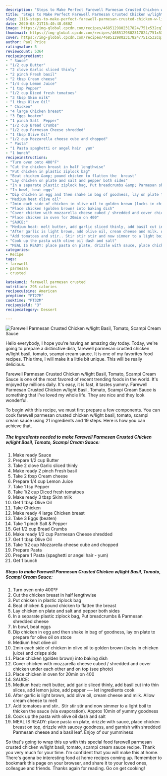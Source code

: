 ```yaml
---
description: "Steps to Make Perfect Farewell Parmesan Crusted Chicken w/light Basil, Tomato, Scampi Cream Sauce"
title: "Steps to Make Perfect Farewell Parmesan Crusted Chicken w/light Basil, Tomato, Scampi Cream Sauce"
slug: 1116-steps-to-make-perfect-farewell-parmesan-crusted-chicken-w-light-basil-tomato-scampi-cream-sauce
date: 2020-08-21T15:40:48.080Z
image: https://img-global.cpcdn.com/recipes/4685129802317824/751x532cq70/farewell-parmesan-crusted-chicken-wlight-basil-tomato-scampi-cream-sauce-recipe-main-photo.jpg
thumbnail: https://img-global.cpcdn.com/recipes/4685129802317824/751x532cq70/farewell-parmesan-crusted-chicken-wlight-basil-tomato-scampi-cream-sauce-recipe-main-photo.jpg
cover: https://img-global.cpcdn.com/recipes/4685129802317824/751x532cq70/farewell-parmesan-crusted-chicken-wlight-basil-tomato-scampi-cream-sauce-recipe-main-photo.jpg
author: Paul Price
ratingvalue: 5
reviewcount: 5364
recipeingredient:
- " Sauce"
- "1/2 cup Butter"
- "2 clove Garlic sliced thinly"
- "2 pinch Fresh basil"
- "2 tbsp Cream cheese"
- "1/4 cup Lemon Juice"
- "1 tsp Pepper"
- "1/2 cup Diced fresh tomatoes"
- "3 tbsp Skim milk"
- "1 tbsp Olive Oil"
- " Chicken"
- "4 large Chicken breast"
- "3 Eggs beaten"
- "1 pinch Salt  Pepper"
- "1/2 cup Bread Crumbs"
- "1/2 cup Parmesan Cheese shredded"
- "1 tbsp Olive Oil"
- "1/2 cup Mozzarella cheese cube and chopped"
- " Pasta"
- "1 Pasta spaghetti or angel hair  yum"
- "1 bunch"
recipeinstructions:
- "Turn oven onto 400°F"
- "Cut the chicken breast in half lengthwise"
- "Put chicken in plastic ziplock bag"
- "Beat chicken &amp; pound chicken to flatten the  breast"
- "Lay chicken on plate and salt and pepper both sides"
- "In a separate plastic ziplock bag, Put breadcrumbs &amp; Parmesan shredded cheese"
- "In bowl, beat eggs"
- "Dip chicken in egg and then shake in bag of goodness, lay on plate to prepare for olive oil on stoce"
- "Medium heat olive oil"
- "2min each side of chicken in olive oil to golden brown (locks in chicken juice) and crisps side"
- "Place chicken (golden brown) into baking dish"
- "Cover chicken with mozzarella cheese cubed / shredded and cover chicken under each other and on top (see photo)"
- "Place chicken in oven for 20min on 400"
- "SAUCE:"
- "Medium heat: melt butter, add garlic sliced thinly, add basil cut into thin slices, add lemon juice, add pepper --- let ingredients cook"
- "After garlic is light brown, add olive oil, cream cheese and milk. Allow cream cheese to melt"
- "Add tomatoes and stir.. Stir stir stir and now simmer to a light boil to thicken the sauce (via evaporation). Approx 10min of yummy goodness"
- "Cook up the pasta with olive oil dash and salt"
- "MEAL IS READY: place pasta on plate, drizzle with sauce, place chicken breast on top, drizzle with saucey goodness, and garnish with shredded Parmesan cheese and a basil leaf. Enjoy of our yumminess"
categories:
- Recipe
tags:
- farewell
- parmesan
- crusted

katakunci: farewell parmesan crusted 
nutrition: 295 calories
recipecuisine: American
preptime: "PT27M"
cooktime: "PT32M"
recipeyield: "3"
recipecategory: Dessert

---
```



![Farewell Parmesan Crusted Chicken w/light Basil, Tomato, Scampi Cream Sauce](https://img-global.cpcdn.com/recipes/4685129802317824/751x532cq70/farewell-parmesan-crusted-chicken-wlight-basil-tomato-scampi-cream-sauce-recipe-main-photo.jpg)

Hello everybody, I hope you're having an amazing day today. Today, we're going to prepare a distinctive dish, farewell parmesan crusted chicken w/light basil, tomato, scampi cream sauce. It is one of my favorites food recipes. This time, I will make it a little bit unique. This will be really delicious.



Farewell Parmesan Crusted Chicken w/light Basil, Tomato, Scampi Cream Sauce is one of the most favored of recent trending foods in the world. It's enjoyed by millions daily. It's easy, it is fast, it tastes yummy. Farewell Parmesan Crusted Chicken w/light Basil, Tomato, Scampi Cream Sauce is something that I've loved my whole life. They are nice and they look wonderful.


To begin with this recipe, we must first prepare a few components. You can cook farewell parmesan crusted chicken w/light basil, tomato, scampi cream sauce using 21 ingredients and 19 steps. Here is how you can achieve that.

<!--inarticleads1-->

##### The ingredients needed to make Farewell Parmesan Crusted Chicken w/light Basil, Tomato, Scampi Cream Sauce:

1. Make ready  Sauce
1. Prepare 1/2 cup Butter
1. Take 2 clove Garlic sliced thinly
1. Make ready 2 pinch Fresh basil
1. Take 2 tbsp Cream cheese
1. Prepare 1/4 cup Lemon Juice
1. Take 1 tsp Pepper
1. Take 1/2 cup Diced fresh tomatoes
1. Make ready 3 tbsp Skim milk
1. Get 1 tbsp Olive Oil
1. Take  Chicken
1. Make ready 4 large Chicken breast
1. Take 3 Eggs (beaten)
1. Take 1 pinch Salt &amp; Pepper
1. Get 1/2 cup Bread Crumbs
1. Make ready 1/2 cup Parmesan Cheese shredded
1. Get 1 tbsp Olive Oil
1. Take 1/2 cup Mozzarella cheese cube and chopped
1. Prepare  Pasta
1. Prepare 1 Pasta (spaghetti or angel hair - yum)
1. Get 1 bunch




<!--inarticleads2-->

##### Steps to make Farewell Parmesan Crusted Chicken w/light Basil, Tomato, Scampi Cream Sauce:

1. Turn oven onto 400°F
1. Cut the chicken breast in half lengthwise
1. Put chicken in plastic ziplock bag
1. Beat chicken &amp; pound chicken to flatten the  breast
1. Lay chicken on plate and salt and pepper both sides
1. In a separate plastic ziplock bag, Put breadcrumbs &amp; Parmesan shredded cheese
1. In bowl, beat eggs
1. Dip chicken in egg and then shake in bag of goodness, lay on plate to prepare for olive oil on stoce
1. Medium heat olive oil
1. 2min each side of chicken in olive oil to golden brown (locks in chicken juice) and crisps side
1. Place chicken (golden brown) into baking dish
1. Cover chicken with mozzarella cheese cubed / shredded and cover chicken under each other and on top (see photo)
1. Place chicken in oven for 20min on 400
1. SAUCE:
1. Medium heat: melt butter, add garlic sliced thinly, add basil cut into thin slices, add lemon juice, add pepper --- let ingredients cook
1. After garlic is light brown, add olive oil, cream cheese and milk. Allow cream cheese to melt
1. Add tomatoes and stir.. Stir stir stir and now simmer to a light boil to thicken the sauce (via evaporation). Approx 10min of yummy goodness
1. Cook up the pasta with olive oil dash and salt
1. MEAL IS READY: place pasta on plate, drizzle with sauce, place chicken breast on top, drizzle with saucey goodness, and garnish with shredded Parmesan cheese and a basil leaf. Enjoy of our yumminess




So that's going to wrap this up with this special food farewell parmesan crusted chicken w/light basil, tomato, scampi cream sauce recipe. Thank you very much for your time. I'm confident that you will make this at home. There's gonna be interesting food at home recipes coming up. Remember to bookmark this page on your browser, and share it to your loved ones, colleague and friends. Thanks again for reading. Go on get cooking!
